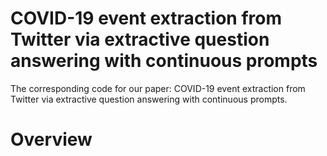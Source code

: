 # COVID-19 event extraction from Twitter via extractive question answering with continuous prompts
The corresponding code for our paper: COVID-19 event extraction from Twitter via extractive question answering with continuous prompts.
# Overview
